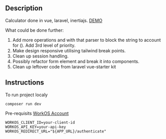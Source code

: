 ## Description
Calculator done in vue, laravel, inertiajs.
[DEMO](https://vue-calculator-main-sxdgce.laravel.cloud/)

What could be done further:
  1. Add more operations and with that parser to block the string to account for (). Add 3rd level of priority.
  2. Make design responsive utilising tailwind break points.
  3. Clean up session handling.
  4. Possibly refactor form element and break it into components.
  5. Clean up leftover code from laravel vue-starter kit

## Instructions
To run project localy 
```
composer run dev
```
Pre-requisits
[WorkOS Account](https://workos.com/)
```
WORKOS_CLIENT_ID=your-client-id
WORKOS_API_KEY=your-api-key
WORKOS_REDIRECT_URL="${APP_URL}/authenticate"
```
